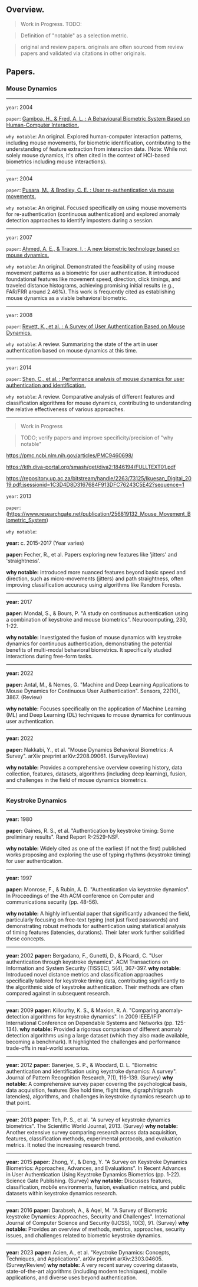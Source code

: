 ## Overview.

> Work in Progress. TODO:

> Definition of "notable" as a selection metric.

> original and review papers. originals are often sourced from review papers and validated via citations in other originals.

## Papers.

### Mouse Dynamics

---

`year`: 2004

`paper`: [Gamboa, H., & Fred, A. L. : A Behavioural Biometric System Based on Human-Computer Interaction.](https://sci-hub.st/10.1117/12.542625) 

`why notable`: An original. Explored human-computer interaction patterns, including mouse movements, for biometric identification, contributing to the understanding of feature extraction from interaction data. (Note: While not solely mouse dynamics, it's often cited in the context of HCI-based biometrics including mouse interactions).

---

`year`: 2004

`paper`: [Pusara, M., & Brodley, C. E. : User re-authentication via mouse movements.](https://sci-hub.st/10.1145/1029208.1029210)

`why notable`: An original. Focused specifically on using mouse movements for re-authentication (continuous authentication) and explored anomaly detection approaches to identify imposters during a session.

---

`year`: 2007

`paper`: [Ahmed, A. E., & Traore, I. : A new biometric technology based on mouse dynamics.](https://sci-hub.st/10.1109/TDSC.2007.70207)

`why notable`: An original. Demonstrated the feasibility of using mouse movement patterns as a biometric for user authentication. It introduced foundational features like movement speed, direction, click timings, and traveled distance histograms, achieving promising initial results (e.g., FAR/FRR around 2.46%). This work is frequently cited as establishing mouse dynamics as a viable behavioral biometric.

---

`year`: 2008

`paper`: [Revett, K., et al. : A Survey of User Authentication Based on Mouse Dynamics.](https://www.researchgate.net/publication/216864668_A_survey_of_user_authentication_based_on_mouse_dynamics)

`why notable`: A review. Summarizing the state of the art in user authentication based on mouse dynamics at this time.

---

`year`: 2014

`paper`: [Shen, C., et al. : Performance analysis of mouse dynamics for user authentication and identification.](https://sci-hub.st/10.1016/j.cose.2014.05.002)

`why notable`: A review. Comparative analysis of different features and classification algorithms for mouse dynamics, contributing to understanding the relative effectiveness of various approaches.

---


> Work in Progress


> TODO; verify papers and improve specificity/precision of "why notable"


https://pmc.ncbi.nlm.nih.gov/articles/PMC9460698/


https://kth.diva-portal.org/smash/get/diva2:1846194/FULLTEXT01.pdf


https://repository.up.ac.za/bitstream/handle/2263/73125/Ikuesan_Digital_2019.pdf;jsessionid=1C3D4D8D3167684F913DFC76243C5E42?sequence=1


`year`: 2013

`paper`:  (https://www.researchgate.net/publication/256819132_Mouse_Movement_Biometric_System)

`why notable`:  

**year:** c. 2015-2017 (Year varies)

**paper:** Fecher, R., et al. Papers exploring new features like 'jitters' and 'straightness'.

**why notable:**  introduced more nuanced features beyond basic speed and direction, such as micro-movements (jitters) and path straightness, often improving classification accuracy using algorithms like Random Forests.

---

**year:** 2017

**paper:** Mondal, S., & Bours, P. "A study on continuous authentication using a combination of keystroke and mouse biometrics". Neurocomputing, 230, 1-22.

**why notable:** Investigated the fusion of mouse dynamics with keystroke dynamics for continuous authentication, demonstrating the potential benefits of multi-modal behavioral biometrics. It specifically studied interactions during free-form tasks.

---

**year:** 2022

**paper:** Antal, M., & Nemes, G. "Machine and Deep Learning Applications to Mouse Dynamics for Continuous User Authentication". Sensors, 22(10), 3867. (Review)

**why notable:** Focuses specifically on the application of Machine Learning (ML) and Deep Learning (DL) techniques to mouse dynamics for continuous user authentication.

---

**year:** 2022

**paper:** Nakkabi, Y., et al. "Mouse Dynamics Behavioral Biometrics: A Survey". arXiv preprint arXiv:2208.09061. (Survey/Review)

**why notable:** Provides a comprehensive overview covering history, data collection, features, datasets, algorithms (including deep learning), fusion, and challenges in the field of mouse dynamics biometrics.


---


### **Keystroke Dynamics**

---

**year:** 1980

**paper:** Gaines, R. S., et al. "Authentication by keystroke timing: Some preliminary results". Rand Report R-2529-NSF.

**why notable:** Widely cited as one of the earliest (if not the first) published works proposing and exploring the use of typing rhythms (keystroke timing) for user authentication.

---

**year:** 1997

**paper:** Monrose, F., & Rubin, A. D. "Authentication via keystroke dynamics". In Proceedings of the 4th ACM conference on Computer and communications security (pp. 48-56).

**why notable:** A highly influential paper that significantly advanced the field, particularly focusing on free-text typing (not just fixed passwords) and demonstrating robust methods for authentication using statistical analysis of timing features (latencies, durations). Their later work further solidified these concepts.

---

**year:** 2002
**paper:** Bergadano, F., Gunetti, D., & Picardi, C. "User authentication through keystroke dynamics". ACM Transactions on Information and System Security (TISSEC), 5(4), 367-397.
**why notable:** Introduced novel distance metrics and classification approaches specifically tailored for keystroke timing data, contributing significantly to the algorithmic side of keystroke authentication. Their methods are often compared against in subsequent research.

---

**year:** 2009
**paper:** Killourhy, K. S., & Maxion, R. A. "Comparing anomaly-detection algorithms for keystroke dynamics". In 2009 IEEE/IFIP International Conference on Dependable Systems and Networks (pp. 125-134).
**why notable:** Provided a rigorous comparison of different anomaly detection algorithms using a large dataset (which they also made available, becoming a benchmark). It highlighted the challenges and performance trade-offs in real-world scenarios.

---

**year:** 2012
**paper:** Banerjee, S. P., & Woodard, D. L. "Biometric authentication and identification using keystroke dynamics: A survey". Journal of Pattern Recognition Research, 7(1), 116-139. (Survey)
**why notable:** A comprehensive survey paper covering the psychological basis, data acquisition, features (like hold time, flight time, digraph/trigraph latencies), algorithms, and challenges in keystroke dynamics research up to that point.

---

**year:** 2013
**paper:** Teh, P. S., et al. "A survey of keystroke dynamics biometrics". The Scientific World Journal, 2013. (Survey)
**why notable:** Another extensive survey comparing research across data acquisition, features, classification methods, experimental protocols, and evaluation metrics. It noted the increasing research trend.

---

**year:** 2015
**paper:** Zhong, Y., & Deng, Y. "A Survey on Keystroke Dynamics Biometrics: Approaches, Advances, and Evaluations". In Recent Advances in User Authentication Using Keystroke Dynamics Biometrics (pp. 1-22). Science Gate Publishing. (Survey)
**why notable:** Discusses features, classification, mobile environments, fusion, evaluation metrics, and public datasets within keystroke dynamics research.

---

**year:** 2016
**paper:** Darabseh, A., & Aqel, M. "A Survey of Biometric keystroke Dynamics: Approaches, Security and Challenges". International Journal of Computer Science and Security (IJCSS), 10(3), 91. (Survey)
**why notable:** Provides an overview of methods, metrics, approaches, security issues, and challenges related to biometric keystroke dynamics.

---

**year:** 2023
**paper:** Acien, A., et al. "Keystroke Dynamics: Concepts, Techniques, and Applications". arXiv preprint arXiv:2303.04605. (Survey/Review)
**why notable:** A very recent survey covering datasets, state-of-the-art algorithms (including modern techniques), mobile applications, and diverse uses beyond authentication.
